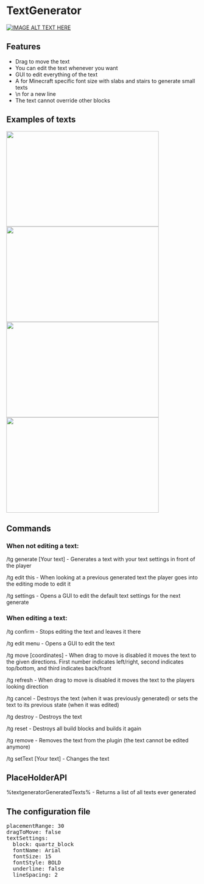 <h1>TextGenerator</h1>

[![IMAGE ALT TEXT HERE](https://img.youtube.com/vi/QFX4GHEk6OQ/0.jpg)](https://www.youtube.com/watch?v=QFX4GHEk6OQ)
<h2>Features</h2>
<ul>
<li>Drag to move the text</li>
<li>You can edit the text whenever you want</li>
<li>GUI to edit everything of the text</li>
<li>A for Minecraft specific font size with slabs and stairs to generate small texts</li>
<li>\n for a new line</li>
<li>The text cannot override other blocks</li>
</ul>

<h2>Examples of texts</h2>
<img src="https://cdn.modrinth.com/data/KR9zve3W/images/c1c4155f1f91d9aba6e9c7d0b7122c8678ffbadc.png"  alt="" width="400" height="250"/>
<img src="https://cdn.modrinth.com/data/KR9zve3W/images/13911893531aa7abb54cd5d446e26d9422b8da7e.png"  alt="" width="400" height="250"/>
<img src="https://cdn.modrinth.com/data/KR9zve3W/images/6bced5cc1aa3f86538870677cef70b0bd2a22d5d.png"  alt="" width="400" height="250"/>
<img src="https://cdn.modrinth.com/data/KR9zve3W/images/08a702a06177475e0f4b384a832069042d602421.png"  alt="" width="400" height="250"/>
<h2>Commands</h2>
<h3>When not editing a text:</h3>
<p>/tg generate [Your text] - Generates a text with your text settings in front of the player</p>
<p>/tg edit this - When looking at a previous generated text the player goes into the editing mode to edit it</p>
<p>/tg settings - Opens a GUI to edit the default text settings for the next generate</p>
<h3>When editing a text:</h3>
<p>/tg confirm - Stops editing the text and leaves it there</p>
<p>/tg edit menu - Opens a GUI to edit the text</p>
<p>/tg move [coordinates] - When drag to move is disabled it moves the text to the given directions. First number indicates left/right, second indicates top/bottom, and third indicates back/front</p>
<p>/tg refresh - When drag to move is disabled it moves the text to the players looking direction</p>
<p>/tg cancel - Destroys the text (when it was previously generated) or sets the text to its previous state (when it was edited)</p>
<p>/tg destroy - Destroys the text</p>
<p>/tg reset - Destroys all build blocks and builds it again</p>
<p>/tg remove - Removes the text from the plugin (the text cannot be edited anymore)</p>
<p>/tg setText [Your text] - Changes the text </p>

<h2>PlaceHolderAPI</h2>
<p>%textgeneratorGeneratedTexts% - Returns a list of all texts ever generated</p>

<h2>The configuration file </h2>
<pre>
placementRange: 30
dragToMove: false
textSettings:
  block: quartz_block
  fontName: Arial
  fontSize: 15
  fontStyle: BOLD
  underline: false
  lineSpacing: 2</pre>